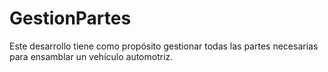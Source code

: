 # GestionPartes
Este desarrollo tiene como propósito gestionar todas las partes necesarias para ensamblar un vehículo automotriz.
